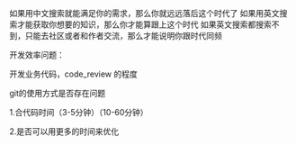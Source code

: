 如果用中文搜索就能满足你的需求，那么你就远远落后这个时代了
如果用英文搜索才能获取你想要的知识，那么你才能算跟上这个时代
如果英文搜索都搜索不到，只能去社区或者和作者交流，那么才能说明你跟时代同频



开发效率问题：

开发业务代码，code_review 的程度

git的使用方式是否存在问题

1.合代码时间（3-5分钟）（10-60分钟）

2.是否可以用更多的时间来优化